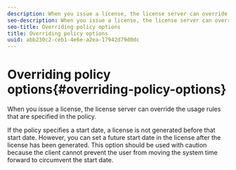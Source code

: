 ```yaml
---
description: When you issue a license, the license server can override the usage rules that are specified in the policy.
seo-description: When you issue a license, the license server can override the usage rules that are specified in the policy.
seo-title: Overriding policy options
title: Overriding policy options
uuid: abb230c2-ceb1-4e6e-a2ea-17942d79d0dc
---
```


# Overriding policy options{#overriding-policy-options}

When you issue a license, the license server can override the usage rules that are specified in the policy.

If the policy specifies a start date, a license is not generated before that start date. However, you can set a future start date in the license after the license has been generated. This option should be used with caution because the client cannot prevent the user from moving the system time forward to circumvent the start date. 
